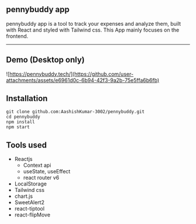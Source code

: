 ## pennybuddy app

pennybuddy app is a tool to track your expenses and analyze them, built with React and styled with Tailwind css. This App mainly focuses on the frontend.

---
## Demo (Desktop only)
![https://pennybuddy.tech/](https://github.com/user-attachments/assets/e6961d0c-6b94-42f3-9a2b-75e5ffa6b6fb)


## Installation

```plaintext
git clone github.com:AashishKumar-3002/pennybuddy.git
cd pennybuddy
npm install
npm start
```

## Tools used

-   Reactjs
    -   Context api
    -   useState, useEffect
    -   react router v6
-   LocalStorage
-   Tailwind css
-   chart.js
-   SweetAlert2
-   react-tiptool
-   react-flipMove
